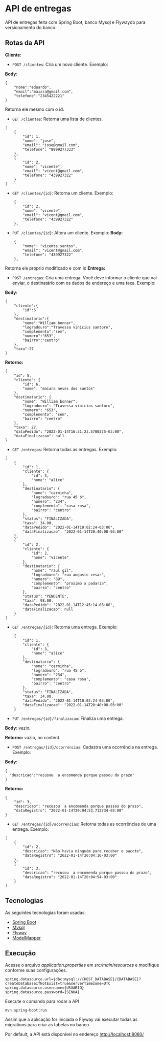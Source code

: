 # API de entregas

API de entregas feita com Spring Boot, banco Mysql e Flywaydb para versionamento do banco.

## Rotas da API

**Cliente:**

- `POST /clientes`: Cria um novo cliente. Exemplo:

**Body:**

```
{
	"nome":"eduardo",
	"email":"maiara@gmail.com",
	"telefone":"2345422221"
}
```

Retorna ele mesmo com o id.

- `GET /clientes`: Retorna uma lista de clientes.

```
[
	{
		"id": 1,
		"nome": "jose",
		"email": "jose@gmail.com",
		"telefone": "8999277333"
	},
	{
		"id": 2,
		"nome": "vicente",
		"email": "vicent@gmail.com",
		"telefone": "439927322"
	}
]
```

- `GET /clientes/{id}`: Retorna um cliente. Exemplo:

```
	{
		"id": 2,
		"nome": "vicente",
		"email": "vicent@gmail.com",
		"telefone": "439927322"
	},
```

- `PUT /clientes/{id}`: Altera um cliente. Exemplo:
  **Body:**

```
	{
		"nome": "vicente santos",
		"email": "vicent@gmail.com",
		"telefone": "439927322"
	},
```

Retorna ele próprio modificado e com id
**Entrega:**

- `POST /entregas`: Cria uma entrega. Você deve informar o cliente que vai enviar, o destinatário com os dados de endereço e uma taxa. Exemplo:

**Body:**

```
{
	"cliente":{
		"id":6
	},
	"destinatario":{
		"nome":"William bonner",
		"logradouro":"Travessa vinicius santoro",
		"complemento":"sem",
		"numero":"653",
		"bairro":"centro"
	},
	"taxa":27
}
```

**Retorno:**

```
{
	"id": 5,
	"cliente": {
		"id": 6,
		"nome": "maiara neves dos santos"
	},
	"destinatario": {
		"nome": "William bonner",
		"logradouro": "Travessa vinicius santoro",
		"numero": "653",
		"complemento": "sem",
		"bairro": "centro"
	},
	"taxa": 27,
	"dataPedido": "2022-01-14T16:31:23.5780375-03:00",
	"dataFinalizacao": null
}
```

- `GET /entregas`: Retorna todas as entregas. Exemplo:

```
[
	{
		"id": 1,
		"cliente": {
			"id": 3,
			"nome": "alice"
		},
		"destinatario": {
			"nome": "carminha",
			"logradouro": "rua 45 b",
			"numero": "234",
			"complemento": "casa rosa",
			"bairro": "centro"
		},
		"status": "FINALIZADA",
		"taxa": 34.00,
		"dataPedido": "2022-01-14T10:02:24-03:00",
		"dataFinalizacao": "2022-01-14T20:40:08-03:00"
	},
	{
		"id": 2,
		"cliente": {
			"id": 2,
			"nome": "vicente"
		},
		"destinatario": {
			"nome": "raul gil",
			"logradouro": "rua augusto cesar",
			"numero": "89",
			"complemento": "proximo a padaria",
			"bairro": "centro"
		},
		"status": "PENDENTE",
		"taxa": 98.00,
		"dataPedido": "2022-01-14T12:45:14-03:00",
		"dataFinalizacao": null
	}
]
```

- `GET /entregas/{id}`: Retorna uma entrega. Exemplo:

```
	{
		"id": 1,
		"cliente": {
			"id": 3,
			"nome": "alice"
		},
		"destinatario": {
			"nome": "carminha",
			"logradouro": "rua 45 b",
			"numero": "234",
			"complemento": "casa rosa",
			"bairro": "centro"
		},
		"status": "FINALIZADA",
		"taxa": 34.00,
		"dataPedido": "2022-01-14T10:02:24-03:00",
		"dataFinalizacao": "2022-01-14T20:40:08-03:00"
	}
```

- `PUT /entregas/{id}/finalizacao`: Finaliza uma entrega.

**Body:** vazio.

**Retorno:** vazio, no content.

- `POST /entregas/{id}/ocorrencias`: Cadastra uma ocorrência na entrega. Exemplo:

**Body:**

```
{
  "descricao":"recusou  a encomenda porque passou do prazo"
}
```

**Retorno:**

```
{
	"id": 3,
	"descricao": "recusou  a encomenda porque passou do prazo",
	"dataRegistro": "2022-01-14T20:04:53.712734-03:00"
}
```

- `GET /entregas/{id}/ocorrencias`: Retorna todas as ocorrências de uma entrega. Exemplo:

```
[
	{
		"id": 2,
		"descricao": "Não havia ninguém para receber o pacote",
		"dataRegistro": "2022-01-14T20:04:16-03:00"
	},
	{
		"id": 3,
		"descricao": "recusou  a encomenda porque passou do prazo",
		"dataRegistro": "2022-01-14T20:04:54-03:00"
	}
]
```

## Tecnologias

As seguintes tecnologias foram usadas:

- [Spring Boot](https://spring.io/projects/spring-boot)
- [Mysql](https://www.mysql.com)
- [Flyway](https://flywaydb.org/)
- [ModelMapper](http://modelmapper.org/)

## Execução

Acesse o arquivo _application.properties_ em _src/main/resources_ e modifique conforme suas configurações.

```
spring.datasource.url=jdbc:mysql://{HOST_DATABASE}/{DATABASE}?createDatabaseIfNotExist=true&serverTimezone=UTC
spring.datasource.username={USUARIO}
spring.datasource.password={SENHA}
```

Execute o comando para rodar a API

```
mvn spring-boot:run
```

Assim que a aplicação for iniciada o Flyway vai executar todas as migrations para criar as tabelas no banco.

Por default, a API está disponível no endereço [http://localhost:8080/](http://localhost:8080/)
